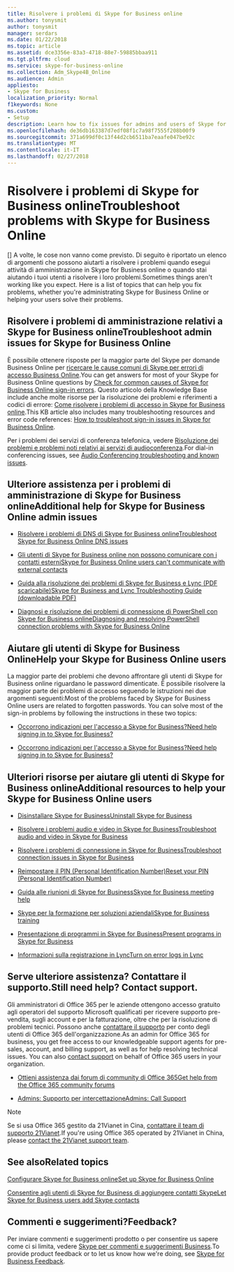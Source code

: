 ```yaml
---
title: Risolvere i problemi di Skype for Business online
ms.author: tonysmit
author: tonysmit
manager: serdars
ms.date: 01/22/2018
ms.topic: article
ms.assetid: dce3356e-83a3-4718-88e7-59885bbaa911
ms.tgt.pltfrm: cloud
ms.service: skype-for-business-online
ms.collection: Adm_Skype4B_Online
ms.audience: Admin
appliesto:
- Skype for Business
localization_priority: Normal
f1keywords: None
ms.custom:
- Setup
description: Learn how to fix issues for admins and users of Skype for Business in Office 365.
ms.openlocfilehash: de36db163387d7edf08f1c7a98f7555f208b00f9
ms.sourcegitcommit: 371a699df0c13f44d2cb6511ba7eaafe047be92c
ms.translationtype: MT
ms.contentlocale: it-IT
ms.lasthandoff: 02/27/2018
---
```

# <a name="troubleshoot-problems-with-skype-for-business-online"></a><span data-ttu-id="9ff15-103">Risolvere i problemi di Skype for Business online</span><span class="sxs-lookup"><span data-stu-id="9ff15-103">Troubleshoot problems with Skype for Business Online</span></span>

<span data-ttu-id="9ff15-p101">[] A volte, le cose non vanno come previsto. Di seguito è riportato un elenco di argomenti che possono aiutarti a risolvere i problemi quando esegui attività di amministrazione in Skype for Business online o quando stai aiutando i tuoi utenti a risolvere i loro problemi.</span><span class="sxs-lookup"><span data-stu-id="9ff15-p101">Sometimes things aren't working like you expect. Here is a list of topics that can help you fix problems, whether you're administrating Skype for Business Online or helping your users solve their problems.</span></span>
  
## <a name="troubleshoot-admin-issues-for-skype-for-business-online"></a><span data-ttu-id="9ff15-106">Risolvere i problemi di amministrazione relativi a Skype for Business online</span><span class="sxs-lookup"><span data-stu-id="9ff15-106">Troubleshoot admin issues for Skype for Business Online</span></span>

<span data-ttu-id="9ff15-107">È possibile ottenere risposte per la maggior parte del Skype per domande Business Online per [ricercare le cause comuni di Skype per errori di accesso Business Online](troubleshooting-sign-in-errors-for-admins.md#toc323194094).</span><span class="sxs-lookup"><span data-stu-id="9ff15-107">You can get answers for most of your Skype for Business Online questions by [Check for common causes of Skype for Business Online sign-in errors](troubleshooting-sign-in-errors-for-admins.md#toc323194094).</span></span> <span data-ttu-id="9ff15-108">Questo articolo della Knowledge Base include anche molte risorse per la risoluzione dei problemi e riferimenti a codici di errore: [Come risolvere i problemi di accesso in Skype for Business online](https://go.microsoft.com/fwlink/p/?LinkId=747952).</span><span class="sxs-lookup"><span data-stu-id="9ff15-108">This KB article also includes many troubleshooting resources and error code references: [How to troubleshoot sign-in issues in Skype for Business Online](https://go.microsoft.com/fwlink/p/?LinkId=747952).</span></span>
  
<span data-ttu-id="9ff15-109">Per i problemi dei servizi di conferenza telefonica, vedere [Risoluzione dei problemi e problemi noti relativi ai servizi di audioconferenza](../audio-conferencing-in-office-365/audio-conferencing-troubleshooting-and-known-issues.md).</span><span class="sxs-lookup"><span data-stu-id="9ff15-109">For dial-in conferencing issues, see [Audio Conferencing troubleshooting and known issues](../audio-conferencing-in-office-365/audio-conferencing-troubleshooting-and-known-issues.md).</span></span>
  
## <a name="additional-help-for-skype-for-business-online-admin-issues"></a><span data-ttu-id="9ff15-110">Ulteriore assistenza per i problemi di amministrazione di Skype for Business online</span><span class="sxs-lookup"><span data-stu-id="9ff15-110">Additional help for Skype for Business Online admin issues</span></span>

- [<span data-ttu-id="9ff15-111">Risolvere i problemi di DNS di Skype for Business online</span><span class="sxs-lookup"><span data-stu-id="9ff15-111">Troubleshoot Skype for Business Online DNS issues</span></span>](https://go.microsoft.com/fwlink/p/?LinkId=786985)
    
- [<span data-ttu-id="9ff15-112">Gli utenti di Skype for Business online non possono comunicare con i contatti esterni</span><span class="sxs-lookup"><span data-stu-id="9ff15-112">Skype for Business Online users can't communicate with external contacts</span></span>](https://go.microsoft.com/fwlink/p/?LinkId=786984)
    
- [<span data-ttu-id="9ff15-113">Guida alla risoluzione dei problemi di Skype for Business e Lync (PDF scaricabile)</span><span class="sxs-lookup"><span data-stu-id="9ff15-113">Skype for Business and Lync Troubleshooting Guide (downloadable PDF)</span></span>](https://gallery.technet.microsoft.com/office/Skype-for-Business-and-7857597d/view/Discussions)
    
- [<span data-ttu-id="9ff15-114">Diagnosi e risoluzione dei problemi di connessione di PowerShell con Skype for Business online</span><span class="sxs-lookup"><span data-stu-id="9ff15-114">Diagnosing and resolving PowerShell connection problems with Skype for Business Online</span></span>](https://go.microsoft.com/fwlink/p/?LinkId=786983)
    
## <a name="help-your-skype-for-business-online-users"></a><span data-ttu-id="9ff15-115">Aiutare gli utenti di Skype for Business Online</span><span class="sxs-lookup"><span data-stu-id="9ff15-115">Help your Skype for Business Online users</span></span>

<span data-ttu-id="9ff15-p103">La maggior parte dei problemi che devono affrontare gli utenti di Skype for Business online riguardano le password dimenticate. È possibile risolvere la maggior parte dei problemi di accesso seguendo le istruzioni nei due argomenti seguenti:</span><span class="sxs-lookup"><span data-stu-id="9ff15-p103">Most of the problems faced by Skype for Business Online users are related to forgotten passwords. You can solve most of the sign-in problems by following the instructions in these two topics:</span></span>
  
- [<span data-ttu-id="9ff15-118">Occorrono indicazioni per l'accesso a Skype for Business?</span><span class="sxs-lookup"><span data-stu-id="9ff15-118">Need help signing in to Skype for Business?</span></span>](http://support.office.com/article/448b8ea7-5b33-444a-afd4-175fc9930d05)
    
- [<span data-ttu-id="9ff15-119">Occorrono indicazioni per l'accesso a Skype for Business?</span><span class="sxs-lookup"><span data-stu-id="9ff15-119">Need help signing in to Skype for Business?</span></span>](http://support.office.com/article/448b8ea7-5b33-444a-afd4-175fc9930d05#bkmk-reset-password)
    
## <a name="additional-resources-to-help-your-skype-for-business-online-users"></a><span data-ttu-id="9ff15-120">Ulteriori risorse per aiutare gli utenti di Skype for Business online</span><span class="sxs-lookup"><span data-stu-id="9ff15-120">Additional resources to help your Skype for Business Online users</span></span>

- [<span data-ttu-id="9ff15-121">Disinstallare Skype for Business</span><span class="sxs-lookup"><span data-stu-id="9ff15-121">Uninstall Skype for Business</span></span>](http://support.office.com/article/28c4a036-7f22-406c-b7f4-87894cbaf902)
    
- [<span data-ttu-id="9ff15-122">Risolvere i problemi audio e video in Skype for Business</span><span class="sxs-lookup"><span data-stu-id="9ff15-122">Troubleshoot audio and video in Skype for Business</span></span>](http://support.office.com/article/62777bc6-c52b-47ae-84ba-a8905c3b71dc)
    
- [<span data-ttu-id="9ff15-123">Risolvere i problemi di connessione in Skype for Business</span><span class="sxs-lookup"><span data-stu-id="9ff15-123">Troubleshoot connection issues in Skype for Business</span></span>](http://support.office.com/article/ca302828-783f-425c-bbe2-356348583771)
    
- [<span data-ttu-id="9ff15-124">Reimpostare il PIN (Personal Identification Number)</span><span class="sxs-lookup"><span data-stu-id="9ff15-124">Reset your PIN (Personal Identification Number)</span></span>](http://support.office.com/article/b62e7fc0-5ccc-4aac-925b-6ab94f18dfcd)
    
- [<span data-ttu-id="9ff15-125">Guida alle riunioni di Skype for Business</span><span class="sxs-lookup"><span data-stu-id="9ff15-125">Skype for Business meeting help</span></span>](http://support.office.com/article/e0bc00a0-b01f-4f51-88fa-6f74abefa203)
    
- [<span data-ttu-id="9ff15-126">Skype per la formazione per soluzioni aziendali</span><span class="sxs-lookup"><span data-stu-id="9ff15-126">Skype for Business training</span></span>](http://support.office.com/article/2461b8dd-c825-4e18-9a4c-015bba5a5a7e)
    
- [<span data-ttu-id="9ff15-127">Presentazione di programmi in Skype for Business</span><span class="sxs-lookup"><span data-stu-id="9ff15-127">Present programs in Skype for Business</span></span>](http://support.office.com/article/a5e6f4dc-06ac-4ccd-9a52-649b4f4a5306)
    
- [<span data-ttu-id="9ff15-128">Informazioni sulla registrazione in Lync</span><span class="sxs-lookup"><span data-stu-id="9ff15-128">Turn on error logs in Lync</span></span>](http://support.office.com/article/eaf6602b-95e0-4c27-869f-36017475806c)
    
## <a name="still-need-help-contact-support"></a><span data-ttu-id="9ff15-p104">Serve ulteriore assistenza? Contattare il supporto.</span><span class="sxs-lookup"><span data-stu-id="9ff15-p104">Still need help? Contact support.</span></span>
<span data-ttu-id="9ff15-131"><a name="BK_SupportBridge_1"> </a></span><span class="sxs-lookup"><span data-stu-id="9ff15-131"><a name="BK_SupportBridge_1"> </a></span></span>

<span data-ttu-id="9ff15-p105">Gli amministratori di Office 365 per le aziende ottengono accesso gratuito agli operatori del supporto Microsoft qualificati per ricevere supporto pre-vendita, sugli account e per la fatturazione, oltre che per la risoluzione di problemi tecnici. Possono anche [contattare il supporto](https://go.microsoft.com/fwlink/p/?LinkID=518322) per conto degli utenti di Office 365 dell'organizzazione.</span><span class="sxs-lookup"><span data-stu-id="9ff15-p105">As an admin for Office 365 for business, you get free access to our knowledgeable support agents for pre-sales, account, and billing support, as well as for help resolving technical issues. You can also [contact support](https://go.microsoft.com/fwlink/p/?LinkID=518322) on behalf of Office 365 users in your organization.</span></span>
  
- [<span data-ttu-id="9ff15-134">Ottieni assistenza dai forum di community di Office 365</span><span class="sxs-lookup"><span data-stu-id="9ff15-134">Get help from the Office 365 community forums</span></span>](https://go.microsoft.com/fwlink/p/?LinkId=518605)

- [<span data-ttu-id="9ff15-135">Admins: Supporto per intercettazione</span><span class="sxs-lookup"><span data-stu-id="9ff15-135">Admins: Call Support</span></span>](https://go.microsoft.com/fwlink/p/?LinkID=518322)

> [!NOTE]
> <span data-ttu-id="9ff15-136">Se si usa Office 365 gestito da 21Vianet in Cina, [contattare il team di supporto 21Vianet](https://go.microsoft.com/fwlink/p/?linkid=847978).</span><span class="sxs-lookup"><span data-stu-id="9ff15-136">If you're using Office 365 operated by 21Vianet in China, please [contact the 21Vianet support team](https://go.microsoft.com/fwlink/p/?linkid=847978).</span></span> 
  
## <a name="related-topics"></a><span data-ttu-id="9ff15-137">See also</span><span class="sxs-lookup"><span data-stu-id="9ff15-137">Related topics</span></span>
[<span data-ttu-id="9ff15-138">Configurare Skype for Business online</span><span class="sxs-lookup"><span data-stu-id="9ff15-138">Set up Skype for Business Online</span></span>](set-up-skype-for-business-online.md)

[<span data-ttu-id="9ff15-139">Consentire agli utenti di Skype for Business di aggiungere contatti Skype</span><span class="sxs-lookup"><span data-stu-id="9ff15-139">Let Skype for Business users add Skype contacts</span></span>](let-skype-for-business-users-add-skype-contacts.md)

## <a name="feedback"></a><span data-ttu-id="9ff15-140">Commenti e suggerimenti?</span><span class="sxs-lookup"><span data-stu-id="9ff15-140">Feedback?</span></span>
<span data-ttu-id="9ff15-141">Per inviare commenti e suggerimenti prodotto o per consentire us sapere come ci si limita, vedere [Skype per commenti e suggerimenti Business](https://www.skypefeedback.com).</span><span class="sxs-lookup"><span data-stu-id="9ff15-141">To provide product feedback or to let us know how we're doing, see [Skype for Business Feedback](https://www.skypefeedback.com).</span></span>